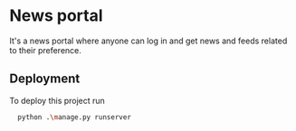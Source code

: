 
# News portal

It's a news portal where anyone can log in and get news and feeds related to their preference.

## Deployment

To deploy this project run

```bash
  python .\manage.py runserver
```

